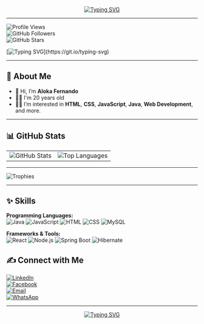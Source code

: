 <div align="center">
  <a href="https://git.io/typing-svg">
    <img src="https://readme-typing-svg.demolab.com?font=Young+Serif&pause=1000&center=true&vCenter=true&width=500&lines=Welcome+to+my+GitHub+Profile!;&gradientColors=E63946" alt="Typing SVG">
  </a>
</div>



---

![Profile Views](https://komarev.com/ghpvc/?username=Alokafernando&label=Profile%20Views&color=0e75b6&style=flat)  
![GitHub Followers](https://img.shields.io/github/followers/Alokafernando?label=Followers&style=social)  
![GitHub Stars](https://img.shields.io/github/stars/Alokafernando?label=Total%20Stars&style=social)

[![Typing SVG](https://readme-typing-svg.demolab.com?font=Young+Serif&pause=1000&color=219ebc&center=true&vCenter=true&random=false&width=435&lines=Hey,+I'm+Aloka+Fernando;Don't+Forget+To+Follow+Me...)](https://git.io/typing-svg)


---

## 🌈 About Me

- 👋 Hi, I’m **Aloka Fernando**
- 👦🏻 I'm 20 years old
- 👨‍💻  I’m interested in **HTML**, **CSS**, **JavaScript**, **Java**, **Web Development**, and more.

---

## 📊 GitHub Stats

<table>
<tr>
  <td>
    <img src="https://github-readme-stats.vercel.app/api?username=Alokafernando&show_icons=true&theme=radical" alt="GitHub Stats">
  </td>
  <td>
    <img src="https://github-readme-stats.vercel.app/api/top-langs/?username=Alokafernando&layout=compact&theme=radical" alt="Top Languages">
  </td>
</tr>
</table>

---

![Trophies](https://github-profile-trophy.vercel.app/?username=Alokafernando&theme=radical&no-frame=true&column=8)



---

## ✨ Skills

**Programming Languages:**  
![Java](https://img.shields.io/badge/Java-007396?style=flat-square&logo=java&logoColor=white)  ![JavaScript](https://img.shields.io/badge/JavaScript-F7DF1E?style=flat-square&logo=javascript&logoColor=black)      ![HTML](https://img.shields.io/badge/HTML-E34F26?style=flat-square&logo=html5&logoColor=white)  ![CSS](https://img.shields.io/badge/CSS-1572B6?style=flat-square&logo=css3&logoColor=white) ![MySQL](https://img.shields.io/badge/MySQL-4479A1?style=flat-square&logo=mysql&logoColor=white)



**Frameworks & Tools:**  
![React](https://img.shields.io/badge/React-61DAFB?style=flat-square&logo=react&logoColor=black) ![Node.js](https://img.shields.io/badge/Node.js-339933?style=flat-square&logo=node.js&logoColor=white) ![Spring Boot](https://img.shields.io/badge/Spring%20Boot-6DB33F?style=flat-square&logo=spring-boot&logoColor=white) ![Hibernate](https://img.shields.io/badge/Hibernate-59666C?style=flat-square&logo=hibernate&logoColor=white)


## ✍️ Connect with Me

[![LinkedIn](https://img.shields.io/badge/LinkedIn-0077B5?style=for-the-badge&logo=linkedin&logoColor=white)](https://www.linkedin.com/in/buddhika-fernando-73606131a)  
[![Facebook](https://img.shields.io/badge/Facebook-1877F2?style=for-the-badge&logo=facebook&logoColor=white)](https://www.facebook.com/profile.php?id=100075289392697)  
[![Email](https://img.shields.io/badge/Email-D14836?style=for-the-badge&logo=gmail&logoColor=white)](mailto:buddhikafernando19@gmail.com)  
[![WhatsApp](https://img.shields.io/badge/WhatsApp-25D366?style=for-the-badge&logo=whatsapp&logoColor=white)](https://wa.me/94764267067)



---


<div align="center">
  <a href="https://git.io/typing-svg">
    <img src="https://readme-typing-svg.demolab.com?font=Fira+Code&size=22&pause=1000&color=F4A261&center=true&vCenter=true&width=500&lines=Thank+You+for+Visiting!;Come+Back+Soon!" alt="Typing SVG">
  </a>
</div>
